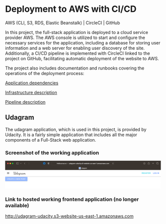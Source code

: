 # Deployment to AWS with CI/CD

AWS (CLI, S3, RDS, Elastic Beanstalk) | CircleCI | GitHub

In this project, the full-stack application is deployed to a cloud service provider AWS. The AWS console is utilized to start and configure the necessary services for the application, including a database for storing user information and a web server for enabling user discovery of the site.
Additionally, a CI/CD pipeline is implemented with CircleCI linked to the project on GitHub, facilitating automatic deployment of the website to AWS.


The project also includes documentation and runbooks covering the operations of the deployment process:

[Application dependencies](<docs/application_dependencies.md>)

[Infrastructure description](<docs/infrastructure_description.md>)

[Pipeline description](<docs/pipeline_description.md>)

## Udagram

The udagram application, which is used in this project, is provided by Udacity. It is a fairly simple application that includes all the major components of a Full-Stack web application.

### Screenshot of the working application

![Screenshot of the working application](<screenshots/Screenshot of the working application.png>)

### Link to hosted working frontend application **(no longer available)**

http://udagram-udacity.s3-website-us-east-1.amazonaws.com 
